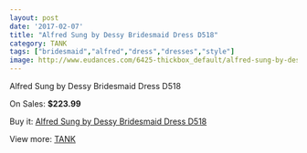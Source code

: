 ```yaml
---
layout: post
date: '2017-02-07'
title: "Alfred Sung by Dessy Bridesmaid Dress D518"
category: TANK
tags: ["bridesmaid","alfred","dress","dresses","style"]
image: http://www.eudances.com/6425-thickbox_default/alfred-sung-by-dessy-bridesmaid-dress-d518.jpg
---
```

Alfred Sung by Dessy Bridesmaid Dress D518

On Sales: **$223.99**
<a href="https://www.eudances.com/en/tank/2338-alfred-sung-by-dessy-bridesmaid-dress-d518.html"><amp-img layout="responsive" width="600" height="600" src="//www.eudances.com/6425-thickbox_default/alfred-sung-by-dessy-bridesmaid-dress-d518.jpg" alt="Alfred Sung by Dessy Bridesmaid Dress D518 0" /></a>
<a href="https://www.eudances.com/en/tank/2338-alfred-sung-by-dessy-bridesmaid-dress-d518.html"><amp-img layout="responsive" width="600" height="600" src="//www.eudances.com/6426-thickbox_default/alfred-sung-by-dessy-bridesmaid-dress-d518.jpg" alt="Alfred Sung by Dessy Bridesmaid Dress D518 1" /></a>

Buy it: [Alfred Sung by Dessy Bridesmaid Dress D518](https://www.eudances.com/en/tank/2338-alfred-sung-by-dessy-bridesmaid-dress-d518.html "Alfred Sung by Dessy Bridesmaid Dress D518")

View more: [TANK](https://www.eudances.com/en/28-tank "TANK")